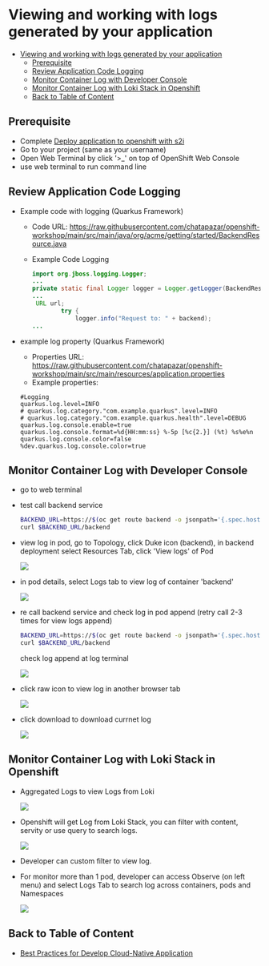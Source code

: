 # Viewing and working with logs generated by your application
<!-- TOC -->

- [Viewing and working with logs generated by your application](#viewing-and-working-with-logs-generated-by-your-application)
  - [Prerequisite](#prerequisite)
  - [Review Application Code Logging](#review-application-code-logging)
  - [Monitor Container Log with Developer Console](#monitor-container-log-with-developer-console)
  - [Monitor Container Log with Loki Stack in Openshift](#monitor-container-log-with-loki-stack-in-openshift)
  - [Back to Table of Content](#back-to-table-of-content)

<!-- /TOC -->
## Prerequisite
- Complete [Deploy application to openshift with s2i](deploywiths2i.md)
- Go to your project (same as your username)
- Open Web Terminal by click '>_' on top of OpenShift Web Console
- use web terminal to run command line

## Review Application Code Logging
- Example code with logging (Quarkus Framework)
  - Code URL: https://raw.githubusercontent.com/chatapazar/openshift-workshop/main/src/main/java/org/acme/getting/started/BackendResource.java
  - Example Code Logging

    ```java
    import org.jboss.logging.Logger;
    ...
    private static final Logger logger = Logger.getLogger(BackendResource.class);
    ...
     URL url;
            try {
                logger.info("Request to: " + backend);
    ...
    ```

- example log property (Quarkus Framework)
  - Properties URL: https://raw.githubusercontent.com/chatapazar/openshift-workshop/main/src/main/resources/application.properties
  - Example properties:

  ```prop
  #Logging
  quarkus.log.level=INFO
  # quarkus.log.category."com.example.quarkus".level=INFO
  # quarkus.log.category."com.example.quarkus.health".level=DEBUG
  quarkus.log.console.enable=true
  quarkus.log.console.format=%d{HH:mm:ss} %-5p [%c{2.}] (%t) %s%e%n
  quarkus.log.console.color=false
  %dev.quarkus.log.console.color=true
  ```

## Monitor Container Log with Developer Console
- go to web terminal
- test call backend service

  ```bash
  BACKEND_URL=https://$(oc get route backend -o jsonpath='{.spec.host}')
  curl $BACKEND_URL/backend
  ```

- view log in pod, go to Topology, click Duke icon (backend), in backend deployment select Resources Tab, click 'View logs' of Pod

  ![](images/log_1.png)

- in pod details, select Logs tab to view log of container 'backend'

  ![](images/log_2.png)

- re call backend service and check log in pod append (retry call 2-3 times for view logs append)

    ```bash
    BACKEND_URL=https://$(oc get route backend -o jsonpath='{.spec.host}')
    curl $BACKEND_URL/backend
    ```

    check log append at log terminal

    ![](images/log_2.png)

- click raw icon to view log in another browser tab

  ![](images/log_3.png)

- click download to download currnet log

  ![](images/log_4.png)

## Monitor Container Log with Loki Stack in Openshift
- Aggregated Logs to view Logs from Loki

  ![](images/log_5.png)

- Openshift will get Log from Loki Stack, you can filter with content, servity or use query to search logs.

  ![](images/log_6.png)

- Developer can custom filter to view log.
- For monitor more than 1 pod, developer can access Observe (on left menu) and select Logs Tab to search log across containers, pods and Namespaces

  ![](images/log_8.png)

## Back to Table of Content
- [Best Practices for Develop Cloud-Native Application](README.md)





